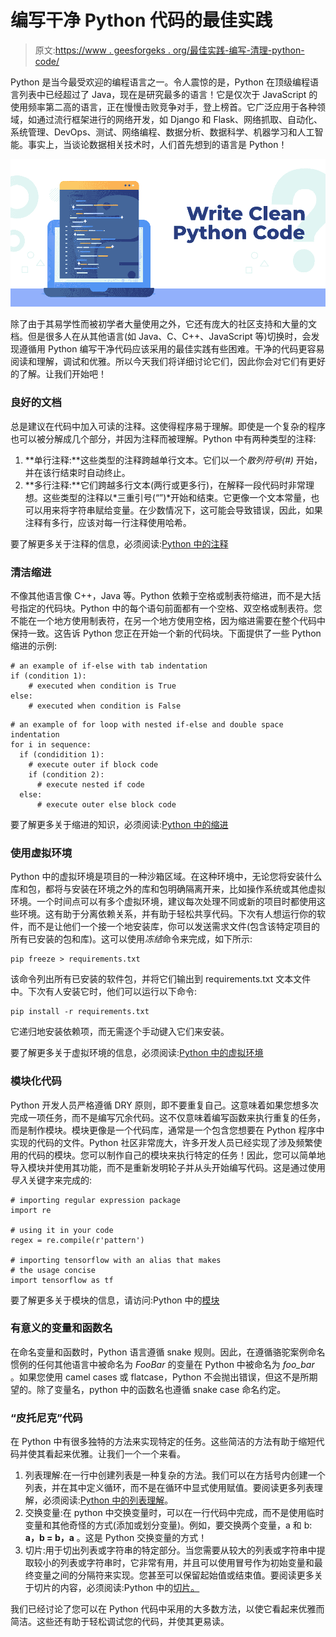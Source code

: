 # 编写干净 Python 代码的最佳实践

> 原文:[https://www . geesforgeks . org/最佳实践-编写-清理-python-code/](https://www.geeksforgeeks.org/best-practices-to-write-clean-python-code/)

Python 是当今最受欢迎的编程语言之一。令人震惊的是，Python 在顶级编程语言列表中已经超过了 Java，现在是研究最多的语言！它是仅次于 JavaScript 的使用频率第二高的语言，正在慢慢击败竞争对手，登上榜首。它广泛应用于各种领域，如通过流行框架进行的网络开发，如 Django 和 Flask、网络抓取、自动化、系统管理、DevOps、测试、网络编程、数据分析、数据科学、机器学习和人工智能。事实上，当谈论数据相关技术时，人们首先想到的语言是 Python！

![Best-Practices-to-Write-Clean-Python-Code](img/b6ef5ceced2a2f3b9f317d90915174d5.png)

除了由于其易学性而被初学者大量使用之外，它还有庞大的社区支持和大量的文档。但是很多人在从其他语言(如 Java、C、C++、JavaScript 等)切换时，会发现遵循用 Python 编写干净代码应该采用的最佳实践有些困难。干净的代码更容易阅读和理解，调试和优雅。所以今天我们将详细讨论它们，因此你会对它们有更好的了解。让我们开始吧！

### 良好的文档

总是建议在代码中加入可读的注释。这使得程序易于理解。即使是一个复杂的程序也可以被分解成几个部分，并因为注释而被理解。Python 中有两种类型的注释:

1.  **单行注释:**这些类型的注释跨越单行文本。它们以一个*散列符号(#)* 开始，并在该行结束时自动终止。
2.  **多行注释:**它们跨越多行文本(两行或更多行)，在解释一段代码时非常理想。这些类型的注释以*三重引号(“”)*开始和结束。它更像一个文本常量，也可以用来将字符串赋给变量。在少数情况下，这可能会导致错误，因此，如果注释有多行，应该对每一行注释使用哈希。

要了解更多关于注释的信息，必须阅读:[Python 中的注释](https://www.geeksforgeeks.org/comments-in-python/)

### 清洁缩进

不像其他语言像 C++，Java 等。Python 依赖于空格或制表符缩进，而不是大括号指定的代码块。Python 中的每个语句前面都有一个空格、双空格或制表符。您不能在一个地方使用制表符，在另一个地方使用空格，因为缩进需要在整个代码中保持一致。这告诉 Python 您正在开始一个新的代码块。下面提供了一些 Python 缩进的示例:

```
# an example of if-else with tab indentation
if (condition 1):
    # executed when condition is True
else:
    # executed when condition is False
```

```
# an example of for loop with nested if-else and double space indentation
for i in sequence:
  if (condidition 1):
    # execute outer if block code
    if (condition 2):
      # execute nested if code
  else:
      # execute outer else block code
```

要了解更多关于缩进的知识，必须阅读:[Python 中的缩进](https://www.geeksforgeeks.org/indentation-in-python/)

### 使用虚拟环境

Python 中的虚拟环境是项目的一种沙箱区域。在这种环境中，无论您将安装什么库和包，都将与安装在环境之外的库和包明确隔离开来，比如操作系统或其他虚拟环境。一个时间点可以有多个虚拟环境，建议每次处理不同或新的项目时都使用这些环境。这有助于分离依赖关系，并有助于轻松共享代码。下次有人想运行你的软件，而不是让他们一个接一个地安装库，你可以发送需求文件(包含该特定项目的所有已安装的包和库)。这可以使用*冻结*命令来完成，如下所示:

```
pip freeze > requirements.txt
```

该命令列出所有已安装的软件包，并将它们输出到 requirements.txt 文本文件中。下次有人安装它时，他们可以运行以下命令:

```
pip install -r requirements.txt
```

它递归地安装依赖项，而无需逐个手动键入它们来安装。

要了解更多关于虚拟环境的信息，必须阅读:[Python 中的虚拟环境](https://www.geeksforgeeks.org/python-virtual-environment/)

### 模块化代码

Python 开发人员严格遵循 DRY 原则，即不要重复自己。这意味着如果您想多次完成一项任务，而不是编写冗余代码。这不仅意味着编写函数来执行重复的任务，而是制作模块。模块更像是一个代码库，通常是一个包含您想要在 Python 程序中实现的代码的文件。Python 社区非常庞大，许多开发人员已经实现了涉及频繁使用的代码的模块。您可以制作自己的模块来执行特定的任务！因此，您可以简单地导入模块并使用其功能，而不是重新发明轮子并从头开始编写代码。这是通过使用*导入*关键字来完成的:

```
# importing regular expression package
import re

# using it in your code
regex = re.compile(r'pattern')

# importing tensorflow with an alias that makes
# the usage concise
import tensorflow as tf
```

要了解更多关于模块的信息，请访问:Python 中的[模块](https://www.geeksforgeeks.org/python-modules/)

### 有意义的变量和函数名

在命名变量和函数时，Python 语言遵循 snake 规则。因此，在遵循骆驼案例命名惯例的任何其他语言中被命名为 *FooBar* 的变量在 Python 中被命名为 *foo_bar* 。如果您使用 camel cases 或 flatcase，Python 不会抛出错误，但这不是所期望的。除了变量名，python 中的函数名也遵循 snake case 命名约定。

### “皮托尼克”代码

在 Python 中有很多独特的方法来实现特定的任务。这些简洁的方法有助于缩短代码并使其看起来优雅。让我们一个一个来看。

1.  列表理解:在一行中创建列表是一种复杂的方法。我们可以在方括号内创建一个列表，并在其中定义循环，而不是在循环中显式使用赋值。要阅读更多列表理解，必须阅读:[Python 中的列表理解](https://www.geeksforgeeks.org/python-list-comprehension/)。
2.  交换变量:在 python 中交换变量时，可以在一行代码中完成，而不是使用临时变量和其他奇怪的方式(添加或划分变量)。例如，要交换两个变量，a 和 b: **a，b = b，a** 。这是 Python 交换变量的方式！
3.  切片:用于切出列表或字符串的特定部分。当您需要从较大的列表或字符串中提取较小的列表或字符串时，它非常有用，并且可以使用冒号作为初始变量和最终变量之间的分隔符来实现。您甚至可以保留起始值或结束值。要阅读更多关于切片的内容，必须阅读:Python 中的[切片。](https://www.geeksforgeeks.org/string-slicing-in-python/)

我们已经讨论了您可以在 Python 代码中采用的大多数方法，以使它看起来优雅而简洁。这些还有助于轻松调试您的代码，并使其更易读。